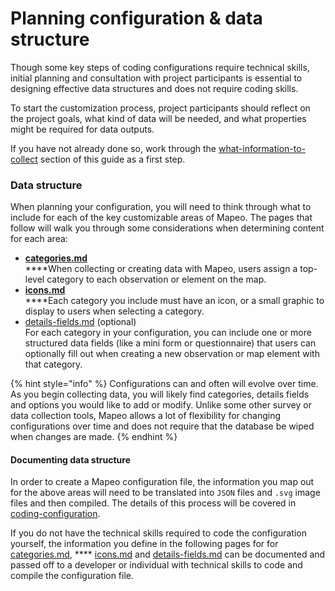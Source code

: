 # Planning configuration & data structure

Though some key steps of coding configurations require technical skills, initial planning and consultation with project participants is essential to designing effective data structures and does not require coding skills.

To start the customization process, project participants should reflect on the project goals, what kind of data will be needed, and what properties might be required for data outputs.

If you have not already done so, work through the [what-information-to-collect](../../../../essentials-for-a-successful-mapeo-project/planning/what-information-to-collect/ "mention") section of this guide as a first step.

### **Data structure**

When planning your configuration, you will need to think through what to include for each of the key customizable areas of Mapeo. The pages that follow will walk you through some considerations when determining content for each area:

* ****[categories.md](categories.md "mention")****\
****When collecting or creating data with Mapeo, users assign a top-level category to each observation or element on the map.
* ****[icons.md](icons.md "mention")****\
****Each category you include must have an icon, or a small graphic to display to users when selecting a category.
* [details-fields.md](details-fields.md "mention") (optional)\
For each category in your configuration, you can include one or more structured data fields (like a mini form or questionnaire) that users can optionally fill out when creating a new observation or map element with that category.

{% hint style="info" %}
Configurations can and often will evolve over time. As you begin collecting data, you will likely find categories, details fields and options you would like to add or modify. Unlike some other survey or data collection tools, Mapeo allows a lot of flexibility for changing configurations over time and does not require that the database be wiped when changes are made.
{% endhint %}

#### **Documenting data structure**

In order to create a Mapeo configuration file, the information you map out for the above areas will need to be translated into `JSON` files and `.svg` image files and then compiled. The details of this process will be covered in [coding-configuration](../coding-configuration/ "mention").

If you do not have the technical skills required to code the configuration yourself, the information you define in the following pages for for [categories.md](categories.md "mention"), **** [icons.md](icons.md "mention") and [details-fields.md](details-fields.md "mention") can be documented and passed off to a developer or individual with technical skills to code and compile the configuration file.

